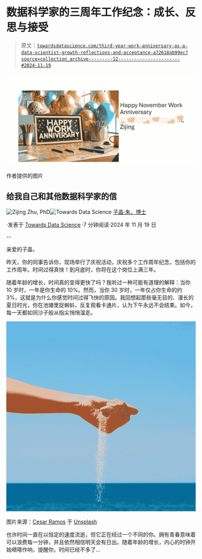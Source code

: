 # 数据科学家的三周年工作纪念：成长、反思与接受

> 原文：[`towardsdatascience.com/third-year-work-anniversary-as-a-data-scientist-growth-reflections-and-acceptance-a72618ab99ec?source=collection_archive---------12-----------------------#2024-11-19`](https://towardsdatascience.com/third-year-work-anniversary-as-a-data-scientist-growth-reflections-and-acceptance-a72618ab99ec?source=collection_archive---------12-----------------------#2024-11-19)

![](img/e1b78c12b5f26438351b3fe35dee1bfc.png)

作者提供的图片

## 给我自己和其他数据科学家的信

[](https://zzhu17.medium.com/?source=post_page---byline--a72618ab99ec--------------------------------)![Zijing Zhu, PhD](https://zzhu17.medium.com/?source=post_page---byline--a72618ab99ec--------------------------------)[](https://towardsdatascience.com/?source=post_page---byline--a72618ab99ec--------------------------------)![Towards Data Science](https://towardsdatascience.com/?source=post_page---byline--a72618ab99ec--------------------------------) [子晶·朱，博士](https://zzhu17.medium.com/?source=post_page---byline--a72618ab99ec--------------------------------)

·发表于 [Towards Data Science](https://towardsdatascience.com/?source=post_page---byline--a72618ab99ec--------------------------------) ·7 分钟阅读·2024 年 11 月 19 日

--

亲爱的子晶，

昨天，你的同事告诉你，现场举行了庆祝活动，庆祝多个工作周年纪念，包括你的工作周年。时间过得真快！到月底时，你将在这个岗位上满三年。

随着年龄的增长，时间真的变得更快了吗？我听过一种可能有道理的解释：当你 10 岁时，一年是你生命的 10%。然而，当你 30 岁时，一年仅占你生命的约 3%，这就是为什么你感觉时间过得飞快的原因。我回想起那些毫无目的、漫长的夏日时光，你在池塘里捉蝌蚪，反复观看卡通片，认为下午永远不会结束。如今，每一天都如同沙子般从指尖悄悄溜走。

![](img/bfd45f14c69e8801032283e9f3d7e119.png)

图片来源：[Cesar Ramos](https://unsplash.com/@cplano?utm_source=medium&utm_medium=referral) 于 [Unsplash](https://unsplash.com/?utm_source=medium&utm_medium=referral)

也许时间一直在以恒定的速度流逝，但它正在经过一个不同的你。拥有青春意味着可以浪费每一分钟，并且依然相信明天会有日出。随着年龄的增长，内心的时钟开始嘀嗒作响，提醒你，时间已经不多了…
